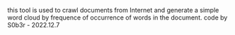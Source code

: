 this tool is used to crawl documents from Internet and generate a simple word cloud by frequence of occurrence of words in the document.
code by S0b3r -
2022.12.7
